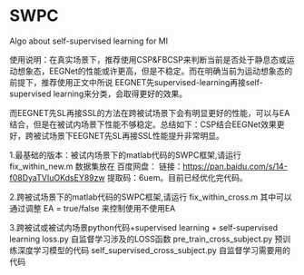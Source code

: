 # SWPC
Algo about self-supervised learning for MI

使用说明：在真实场景下，推荐使用CSP&FBCSP来判断当前是否处于静息态或运动想象态，EEGNet的性能或许更高，但是不稳定。而在明确当前为运动想象态的前提下，推荐使用正文中所说 EEGNET先supervised-learning再接self-supervised learning来分类，会取得更好的效果。

而EEGNET先SL再接SSL的方法在跨被试场景下会有明显更好的性能，可以与EA结合，但是在被试内场景下性能不够稳定。总结如下：CSP结合EEGNet效果更好，跨被试场景下EEGNET先SL再接SSL性能提升非常明显。

1.最基础的版本：被试内场景下的matlab代码的SWPC框架,请运行 fix_within_new.m  数据集放在 百度网盘： 链接：https://pan.baidu.com/s/14-f08DyaTVIuOKdsEY89zw 提取码：6uem。目前已经优化完代码。

2.跨被试场景下的matlab代码的SWPC框架,请运行 fix_within_cross.m 其中可以通过调整 EA = true/false 来控制使用不使用EA

3.跨被试或被试内场景python代码+supervised learning + self-supervised learning
loss.py 自监督学习涉及的LOSS函数
pre_train_cross_subject.py 预训练深度学习模型的代码
self_supervised_cross_subject.py 自监督学习需要用的代码
